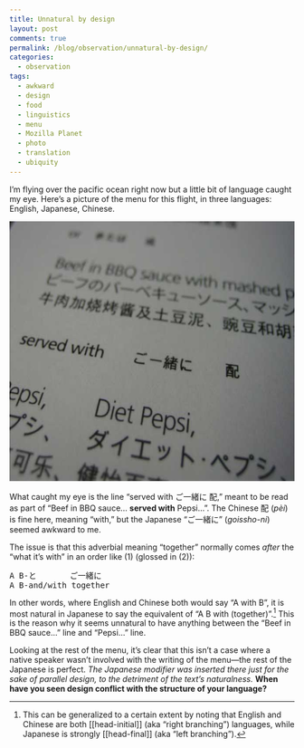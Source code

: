 ```yaml
---
title: Unnatural by design
layout: post
comments: true
permalink: /blog/observation/unnatural-by-design/
categories:
  - observation
tags:
  - awkward
  - design
  - food
  - linguistics
  - menu
  - Mozilla Planet
  - photo
  - translation
  - ubiquity
---
```

I&#8217;m flying over the pacific ocean right now but a little bit of language caught my eye. Here&#8217;s a picture of the menu for this flight, in three languages: English, Japanese, Chinese.

<img src="/static/uploads/2009/03/menu1.jpg" alt="menu.jpg" border="0" width="650" height="459" />

What caught my eye is the line &#8220;served with ご一緒に 配,&#8221; meant to be read as part of &#8220;Beef in BBQ sauce&#8230; **served with** Pepsi&#8230;&#8221;. The Chinese 配 (*pèi*) is fine here, meaning &#8220;with,&#8221; but the Japanese &#8220;ご一緒に&#8221; (*goissho-ni*) seemed awkward to me.

<!--more-->

The issue is that this adverbial meaning &#8220;together&#8221; normally comes *after* the &#8220;what it&#8217;s with&#8221; in an order like (1) (glossed in (2)):

<pre lang='Japanese' line='1'>A B-と       ご一緒に
A B-and/with together</pre>

In other words, where English and Chinese both would say &#8220;A with B&#8221;, it is most natural in Japanese to say the equivalent of &#8220;A B with (together)&#8221;.[^1] This is the reason why it seems unnatural to have anything between the &#8220;Beef in BBQ sauce&#8230;&#8221; line and &#8220;Pepsi&#8230;&#8221; line.

Looking at the rest of the menu, it&#8217;s clear that this isn&#8217;t a case where a native speaker wasn&#8217;t involved with the writing of the menu—the rest of the Japanese is perfect. *The Japanese modifier was inserted there just for the sake of parallel design, to the detriment of the text&#8217;s naturalness.* **When have you seen design conflict with the structure of your language?**

[^1]:    
    This can be generalized to a certain extent by noting that English and Chinese are both \[[head-initial]\] (aka &#8220;right branching&#8221;) languages, while Japanese is strongly \[[head-final]\] (aka &#8220;left branching&#8221;).